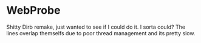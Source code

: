 # WebProbe

Shitty Dirb remake, just wanted to see if I could do it. I sorta could? The lines overlap themselfs due to poor thread management and its pretty slow.

